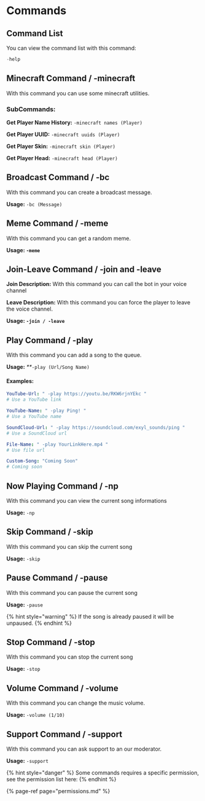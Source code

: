 # Commands

## Command List

You can view the command list with this command:

```java
-help
```

## Minecraft Command / -minecraft

With this command you can use some minecraft utilities.

### **SubCommands:**

**Get Player Name History:** `-minecraft names (Player)`

**Get Player UUID:** `-minecraft uuids (Player)`

**Get Player Skin:** `-minecraft skin (Player)`

**Get Player Head:** `-minecraft head (Player)`

## Broadcast Command / -bc

With this command you can create a broadcast message.

**Usage:** `-bc (Message)`

## Meme Command / -meme

With this command you can get a random meme.

**Usage: `-meme`**

## Join-Leave Command / -join and -leave

**Join Description:** With this command you can call the bot in your voice channel

**Leave Description:** With this command you can force the player to leave the voice channel.

**Usage: `-join / -leave`**

## Play Command / -play

With this command you can add a song to the queue.

**Usage:** _\*\*_`-play (Url/Song Name)`

#### Examples:

```yaml
YouTube-Url: " -play https://youtu.be/RKW6rjnYEkc "
# Use a YouTube link

YouTube-Name: " -play Ping! "
# Use a YouTube name

SoundCloud-Url: " -play https://soundcloud.com/exyl_sounds/ping "
# Use a SoundCloud url

File-Name: " -play YourLinkHere.mp4 "
# Use file url

Custom-Song: "Coming Soon"
# Coming soon
```

## Now Playing Command / -np

With this command you can view the current song informations

**Usage:** `-np`

## Skip Command / -skip

With this command you can skip the current song

**Usage:** `-skip`

## Pause Command / -pause

With this command you can pause the current song

**Usage:** `-pause`

{% hint style="warning" %}
If the song is already paused it will be unpaused.
{% endhint %}

## Stop Command / -stop

With this command you can stop the current song

**Usage:** `-stop`

## Volume Command / -volume

With this command you can change the music volume.

**Usage:** `-volume (1/10)`

## Support Command / -support

With this command you can ask support to an our moderator.

**Usage:** `-support`

{% hint style="danger" %}
Some commands requires a specific permission, see the permission list here:
{% endhint %}

{% page-ref page="permissions.md" %}

